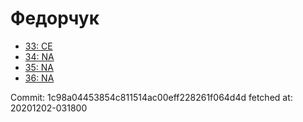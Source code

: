 # Федорчук
- [33: CE](33.md)
- [34: NA](34.md)
- [35: NA](35.md)
- [36: NA](36.md)

Commit: 1c98a04453854c811514ac00eff228261f064d4d
 fetched at: 20201202-031800
